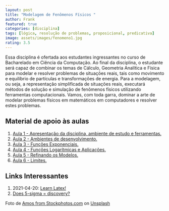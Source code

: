```yaml
---
layout: post
title: "Modelagem de Fenômenos Físicos "
author: Frank
featured: true
categories: [disciplina]
tags: [lógica, resolução de problemas, proposicional, predicativa]
image: assets/images/fenomeno1.jpg
rating: 3.5
---
```


Essa disciplina é ofertada aos estudantes ingressantes no curso de Bacharelado em Ciência da Computação. Ao final da disciplina, o estudante será capaz de combinar os temas de Cálculo, Geometria Analítica e Física para modelar e resolver problemas de situações reais, tais como movimento e equilíbrio de partículas e transformações de energia. Para a modelagem, ou seja, a representação simplificada de situações reais, executará métodos de solução e simulação de fenômenos físicos utilizando ferramentas computacionais. Vamos, com toda garra, dominar a arte de modelar problemas físicos em matemáticos em computadores e resolver estes problemas.

<h2>Material de apoio às aulas</h2>

<ol>
    <li><a href="https://frankalcantara.com/Aulas/Fenomenos/out/Aula1.html#/" target="_blank">Aula 1 - Apresentação da disciplina, ambiente de estudo e ferramentas.</a></li>
    <li><a href="https://frankalcantara.com/Aulas/Fenomenos/out/Aula2.html#/" target="_blank">Aula 2 - Ambientes de desenvolvimento.</a></li>
    <li><a href="https://frankalcantara.com/Aulas/Fenomenos/out/Aula3.html#/" target="_blank">Aula 3 - Funções Exponenciais.</a></li>
    <li><a href="https://frankalcantara.com/Aulas/Fenomenos/out/Aula4.html#/" target="_blank">Aula 4 - Funções Logarítmicas e Aplicações.</a></li>
     <li><a href="https://frankalcantara.com/Aulas/Fenomenos/out/Aula5.html#/" target="_blank">Aula 5 - Refinando os Modelos.</a></li>
     <li><a href="https://frankalcantara.com/Aulas/Fenomenos/out/Aula6.html#/" target="_blank">Aula 6 - Limites.</a></li>
</ol>

<h2>Links Interessantes</h2>

<ol>
    <li>2021-04-20: <a href="https://www.learnlatex.org/en/" target="_blank">Learn Latex!</a></li>
    <li><a href="https://www.physicscentral.com/buzz/blog/index.cfm?postid=5248358123737529836" target="_blank">Does 5-sigma = discovery?</a></li>
</ol>

<span>Foto de <a href="https://unsplash.com/@stockphotos_com?utm_source=unsplash&utm_medium=referral&utm_content=creditCopyText">Amos from Stockphotos.com</a> on <a href="/s/photos/thunder?utm_source=unsplash&utm_medium=referral&utm_content=creditCopyText">Unsplash</a>
</span>
